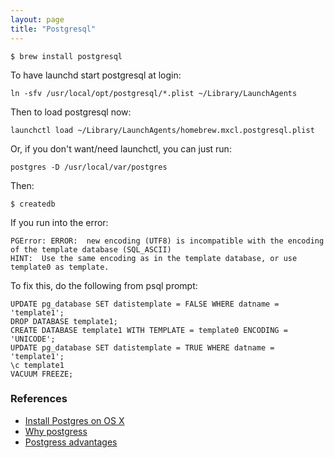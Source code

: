 ```yaml
---
layout: page
title: "Postgresql"
---
```



    $ brew install postgresql

To have launchd start postgresql at login:

    ln -sfv /usr/local/opt/postgresql/*.plist ~/Library/LaunchAgents

Then to load postgresql now:

    launchctl load ~/Library/LaunchAgents/homebrew.mxcl.postgresql.plist

Or, if you don't want/need launchctl, you can just run:

    postgres -D /usr/local/var/postgres

Then:

    $ createdb

If you run into the error:

    PGError: ERROR:  new encoding (UTF8) is incompatible with the encoding of the template database (SQL_ASCII)
    HINT:  Use the same encoding as in the template database, or use template0 as template.

To fix this, do the following from psql prompt:

    UPDATE pg_database SET datistemplate = FALSE WHERE datname = 'template1';
    DROP DATABASE template1;
    CREATE DATABASE template1 WITH TEMPLATE = template0 ENCODING = 'UNICODE';
    UPDATE pg_database SET datistemplate = TRUE WHERE datname = 'template1';
    \c template1
    VACUUM FREEZE;

### References
* [Install Postgres on OS X](https://launchschool.com/blog/how-to-install-postgresql-on-a-mac)
* [Why postgress](https://www.compose.io/articles/what-postgresql-has-over-other-open-source-sql-databases/)
* [Postgress advantages](http://www.postgresql.org/about/advantages/)
